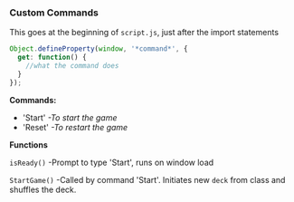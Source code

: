 ### Custom Commands
This goes at the beginning of `script.js`, just after the import statements

```js
Object.defineProperty(window, '*command*', {
  get: function() {
    //what the command does
  }
});
```
**Commands:**
- 'Start' *-To start the game*
- 'Reset' *-To restart the game*

**Functions**

`isReady()` -Prompt to type 'Start', runs on window load

`StartGame()` -Called by command 'Start'. Initiates new `deck` from class and shuffles the deck.
